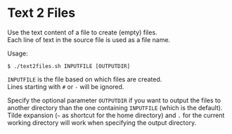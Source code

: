 # Text 2 Files

Use the text content of a file to create (empty) files.  
Each line of text in the source file is used as a file name.

Usage:
```
$ ./text2files.sh INPUTFILE [OUTPUTDIR]
```

`INPUTFILE` is the file based on which files are created.  
Lines starting with `#` or `-` will be ignored.

Specify the optional parameter `OUTPUTDIR` if you want to output the files to another directory than the one containing `INPUTFILE` (which is the default). Tilde expansion (`~` as shortcut for the home directory) and `.` for the current working directory will work when specifying the output directory.